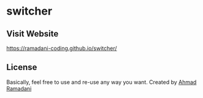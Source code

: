 # switcher

## Visit Website
https://ramadani-coding.github.io/switcher/

## License

Basically, feel free to use and re-use any way you want. Created by [Ahmad Ramadani](https://github.com/Ramadani-coding)
